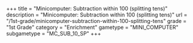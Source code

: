 +++
title = "Minicomputer: Subtraction within 100 (splitting tens)"
description = "Minicomputer: Subtraction within 100 (splitting tens)"
url = "/1st-grade/minicomputer-subtraction-within-100-splitting-tens"
grade = "1st Grade"
category = "Enrichment"
gametype = "MINI_COMPUTER"
subgametype = "MC_SUB_10_SP"
+++